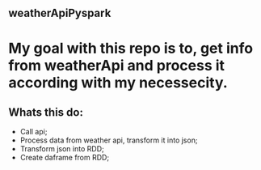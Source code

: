 ## weatherApiPyspark

# My goal with this repo is to, get info from weatherApi and process it according with my necessecity. 

## Whats this do:

- Call api;
- Process data from weather api, transform it into json;
- Transform json into RDD;
- Create daframe from RDD;
